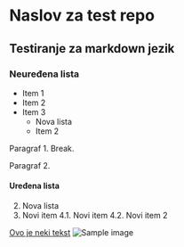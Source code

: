 # Naslov za test repo

## Testiranje za markdown jezik

### Neuređena lista
* Item 1
* Item 2
* Item 3
   - Nova lista
   - Item 2

Paragraf 1.
Break.

Paragraf 2.

#### Uređena lista
2. Nova lista
3. Novi item
    4.1. Novi item
    4.2. Novi item 2

[Ovo je neki tekst](https://www.google.com)
![Sample image](https://image.shutterstock.com/image-vector/sample-stamp-grunge-texture-vector-260nw-1389188336.jpg)